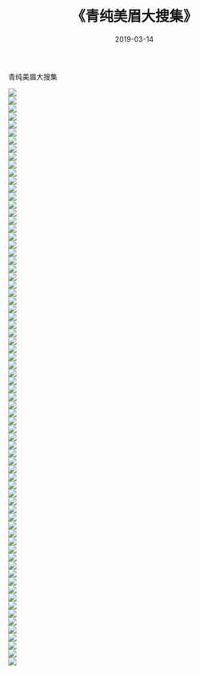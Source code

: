 ﻿---
layout: post
title:  《青纯美眉大搜集》
date:   2019-03-14
img: http://img.660000.xyz/Sharelink/唯美/2019/青纯美眉大搜集/000.jpg
categories: [美女, 清纯, 唯美]
---

青纯美眉大搜集

  ![](http://img.660000.xyz/Sharelink/唯美/2019/青纯美眉大搜集/001.jpg) <br> ![](http://img.660000.xyz/Sharelink/唯美/2019/青纯美眉大搜集/002.jpg) <br> ![](http://img.660000.xyz/Sharelink/唯美/2019/青纯美眉大搜集/003.jpg) <br> ![](http://img.660000.xyz/Sharelink/唯美/2019/青纯美眉大搜集/004.jpg) <br> ![](http://img.660000.xyz/Sharelink/唯美/2019/青纯美眉大搜集/005.jpg) <br> ![](http://img.660000.xyz/Sharelink/唯美/2019/青纯美眉大搜集/006.jpg) <br> ![](http://img.660000.xyz/Sharelink/唯美/2019/青纯美眉大搜集/007.jpg) <br> ![](http://img.660000.xyz/Sharelink/唯美/2019/青纯美眉大搜集/008.jpg) <br> ![](http://img.660000.xyz/Sharelink/唯美/2019/青纯美眉大搜集/009.jpg) <br> ![](http://img.660000.xyz/Sharelink/唯美/2019/青纯美眉大搜集/010.jpg) <br> ![](http://img.660000.xyz/Sharelink/唯美/2019/青纯美眉大搜集/011.jpg) <br> ![](http://img.660000.xyz/Sharelink/唯美/2019/青纯美眉大搜集/012.jpg) <br> ![](http://img.660000.xyz/Sharelink/唯美/2019/青纯美眉大搜集/013.jpg) <br> ![](http://img.660000.xyz/Sharelink/唯美/2019/青纯美眉大搜集/014.jpg) <br> ![](http://img.660000.xyz/Sharelink/唯美/2019/青纯美眉大搜集/015.jpg) <br> ![](http://img.660000.xyz/Sharelink/唯美/2019/青纯美眉大搜集/016.jpg) <br> ![](http://img.660000.xyz/Sharelink/唯美/2019/青纯美眉大搜集/017.jpg) <br> ![](http://img.660000.xyz/Sharelink/唯美/2019/青纯美眉大搜集/018.jpg) <br> ![](http://img.660000.xyz/Sharelink/唯美/2019/青纯美眉大搜集/019.jpg) <br> ![](http://img.660000.xyz/Sharelink/唯美/2019/青纯美眉大搜集/020.jpg) <br> ![](http://img.660000.xyz/Sharelink/唯美/2019/青纯美眉大搜集/021.jpg) <br> ![](http://img.660000.xyz/Sharelink/唯美/2019/青纯美眉大搜集/022.jpg) <br> ![](http://img.660000.xyz/Sharelink/唯美/2019/青纯美眉大搜集/023.jpg) <br> ![](http://img.660000.xyz/Sharelink/唯美/2019/青纯美眉大搜集/024.jpg) <br> ![](http://img.660000.xyz/Sharelink/唯美/2019/青纯美眉大搜集/025.jpg) <br> ![](http://img.660000.xyz/Sharelink/唯美/2019/青纯美眉大搜集/026.jpg) <br> ![](http://img.660000.xyz/Sharelink/唯美/2019/青纯美眉大搜集/027.jpg) <br> ![](http://img.660000.xyz/Sharelink/唯美/2019/青纯美眉大搜集/028.jpg) <br> ![](http://img.660000.xyz/Sharelink/唯美/2019/青纯美眉大搜集/029.jpg) <br> ![](http://img.660000.xyz/Sharelink/唯美/2019/青纯美眉大搜集/030.jpg) <br> ![](http://img.660000.xyz/Sharelink/唯美/2019/青纯美眉大搜集/031.jpg) <br> ![](http://img.660000.xyz/Sharelink/唯美/2019/青纯美眉大搜集/032.jpg) <br> ![](http://img.660000.xyz/Sharelink/唯美/2019/青纯美眉大搜集/033.jpg) <br> ![](http://img.660000.xyz/Sharelink/唯美/2019/青纯美眉大搜集/034.jpg) <br> ![](http://img.660000.xyz/Sharelink/唯美/2019/青纯美眉大搜集/035.jpg) <br> ![](http://img.660000.xyz/Sharelink/唯美/2019/青纯美眉大搜集/036.jpg) <br> ![](http://img.660000.xyz/Sharelink/唯美/2019/青纯美眉大搜集/037.jpg) <br> ![](http://img.660000.xyz/Sharelink/唯美/2019/青纯美眉大搜集/038.jpg) <br> ![](http://img.660000.xyz/Sharelink/唯美/2019/青纯美眉大搜集/039.jpg) <br> ![](http://img.660000.xyz/Sharelink/唯美/2019/青纯美眉大搜集/040.jpg) <br> ![](http://img.660000.xyz/Sharelink/唯美/2019/青纯美眉大搜集/041.jpg) <br> ![](http://img.660000.xyz/Sharelink/唯美/2019/青纯美眉大搜集/042.jpg) <br> ![](http://img.660000.xyz/Sharelink/唯美/2019/青纯美眉大搜集/043.jpg) <br> ![](http://img.660000.xyz/Sharelink/唯美/2019/青纯美眉大搜集/044.jpg) <br> ![](http://img.660000.xyz/Sharelink/唯美/2019/青纯美眉大搜集/045.jpg) <br> ![](http://img.660000.xyz/Sharelink/唯美/2019/青纯美眉大搜集/046.jpg) <br> ![](http://img.660000.xyz/Sharelink/唯美/2019/青纯美眉大搜集/047.jpg) <br> ![](http://img.660000.xyz/Sharelink/唯美/2019/青纯美眉大搜集/048.jpg) <br> ![](http://img.660000.xyz/Sharelink/唯美/2019/青纯美眉大搜集/049.jpg) <br> ![](http://img.660000.xyz/Sharelink/唯美/2019/青纯美眉大搜集/050.jpg) <br> ![](http://img.660000.xyz/Sharelink/唯美/2019/青纯美眉大搜集/051.jpg) <br> ![](http://img.660000.xyz/Sharelink/唯美/2019/青纯美眉大搜集/052.jpg) <br> ![](http://img.660000.xyz/Sharelink/唯美/2019/青纯美眉大搜集/053.jpg) <br> ![](http://img.660000.xyz/Sharelink/唯美/2019/青纯美眉大搜集/054.jpg) <br> ![](http://img.660000.xyz/Sharelink/唯美/2019/青纯美眉大搜集/055.jpg) <br> ![](http://img.660000.xyz/Sharelink/唯美/2019/青纯美眉大搜集/056.jpg) <br> ![](http://img.660000.xyz/Sharelink/唯美/2019/青纯美眉大搜集/057.jpg) <br> ![](http://img.660000.xyz/Sharelink/唯美/2019/青纯美眉大搜集/058.jpg) <br> ![](http://img.660000.xyz/Sharelink/唯美/2019/青纯美眉大搜集/059.jpg) <br> ![](http://img.660000.xyz/Sharelink/唯美/2019/青纯美眉大搜集/060.jpg) <br> ![](http://img.660000.xyz/Sharelink/唯美/2019/青纯美眉大搜集/061.jpg) <br> ![](http://img.660000.xyz/Sharelink/唯美/2019/青纯美眉大搜集/062.jpg) <br> ![](http://img.660000.xyz/Sharelink/唯美/2019/青纯美眉大搜集/063.jpg) <br> ![](http://img.660000.xyz/Sharelink/唯美/2019/青纯美眉大搜集/064.jpg) <br> ![](http://img.660000.xyz/Sharelink/唯美/2019/青纯美眉大搜集/065.jpg) <br> ![](http://img.660000.xyz/Sharelink/唯美/2019/青纯美眉大搜集/066.jpg) <br> ![](http://img.660000.xyz/Sharelink/唯美/2019/青纯美眉大搜集/067.jpg) <br> ![](http://img.660000.xyz/Sharelink/唯美/2019/青纯美眉大搜集/068.jpg) <br> ![](http://img.660000.xyz/Sharelink/唯美/2019/青纯美眉大搜集/069.jpg) <br> ![](http://img.660000.xyz/Sharelink/唯美/2019/青纯美眉大搜集/070.jpg) <br> ![](http://img.660000.xyz/Sharelink/唯美/2019/青纯美眉大搜集/071.jpg) <br> ![](http://img.660000.xyz/Sharelink/唯美/2019/青纯美眉大搜集/072.jpg) <br>